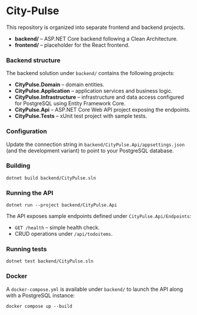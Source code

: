 # City-Pulse

This repository is organized into separate frontend and backend projects.

- **backend/** – ASP.NET Core backend following a Clean Architecture.
- **frontend/** – placeholder for the React frontend.

### Backend structure
The backend solution under `backend/` contains the following projects:

- **CityPulse.Domain** – domain entities.
- **CityPulse.Application** – application services and business logic.
- **CityPulse.Infrastructure** – infrastructure and data access configured for PostgreSQL using Entity Framework Core.
- **CityPulse.Api** – ASP.NET Core Web API project exposing the endpoints.
- **CityPulse.Tests** – xUnit test project with sample tests.

### Configuration
Update the connection string in `backend/CityPulse.Api/appsettings.json` (and the development variant) to point to your PostgreSQL database.

### Building
```
dotnet build backend/CityPulse.sln
```

### Running the API
```
dotnet run --project backend/CityPulse.Api
```

The API exposes sample endpoints defined under `CityPulse.Api/Endpoints`:

- `GET /health` – simple health check.
- CRUD operations under `/api/todoitems`.

### Running tests
```
dotnet test backend/CityPulse.sln
```

### Docker
A `docker-compose.yml` is available under `backend/` to launch the API along with a PostgreSQL instance:
```
docker compose up --build
```
